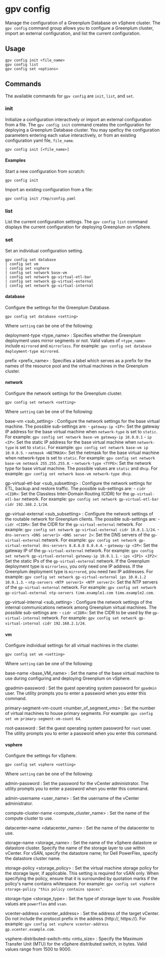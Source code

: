 # gpv config

Manage the configuration of a Greenplum Database on vSphere cluster. The `gpv config` command group allows you to configure a Greenplum cluster, import an external configuration, and list the current configuration.

## <a id="section2"></a>Usage

```
gpv config init <file_name>
gpv config list
gpv config set <options>
```

## <a id="opts"></a>Commands

The available commands for `gpv config` are `init`, `list`, and `set`.

### <a id="init"></a>init

Initialize a configuration interactively or import an external configuration from a file. The `gpv config init` command creates the configuration for deploying a Greenplum Database cluster. You may speficy the configuration parameters entering each value interactively, or from an existing configuration yaml file, `file_name`.

```
gpv config init [<file_name>]
```

#### <a id="ex_init"></a>Examples

Start a new configuration from scratch: 

```
gpv config init
```

Import an existing configuration from a file: 

```
gpv config init /tmp/config.yaml
```

### <a id="list"></a>list

List the current configuration settings. The `gpv config list` command displays the current configuration for deploying Greenplum on vSphere.

### <a id="set"></a>set

Set an individual configuration setting. 

```
gpv config set database
| config set vm
| config set vsphere
| config set network base-vm
| config set network gp-virtual-etl-bar
| config set network gp-virtual-external
| config set network gp-virtual-internal
```

#### <a id="database"></a>database

Configure the settings for the Greenplum Database.

```
gpv config set database <setting>
```

Where `setting` can be one of the following:

deployment-type <type_name>
:   Specifies whether the Greenplum deployment uses mirror segments or not. Valid values of `<type_name>` include `mirrored` and `mirrorless`. For example: `gpv config set database deployment-type mirrored`. 

prefix <prefix_name>
:   Specifies a label which serves as a prefix for the names of the resource pool and the virtual machines in the Greenplum cluster. 

#### <a id="network"></a>network

Configure the network settings for the Greenplum cluster.

```
gpv config set network <setting>
```

Where `setting` can be one of the following:

base-vm <sub_setting>
:   Configure the network settings for the base virtual machine. The possible sub-settings are:
    - `gateway-ip <IP>`: Set the gateway IP address for the base virtual machine when `network-type` is set to `static`. For example: `gpv config set network base-vm gateway-ip 10.0.0.1`
    - `ip <IP>`: Set the static IP address for the base virtual machine when `network-type` is set to `static`. For example: `gpv config set network base-vm ip 10.0.0.5`.
    - `netmask <NETMASK>`: Set the netmask for the base virtual machine when network-type is set to `static`. For example: `gpv config set network base-vm netmask 255.255.255.0`.
    - `network-type <TYPE>`: Set the network type for base virtual machine. The possible values are `static` and `dhcp`. For example: `gpv config set network base-vm network-type dhcp`.

gp-virtual-etl-bar <sub_subsetting>
:   Configure the network settings for ETL, backup and restore traffic. The possible sub-settings are:
    - `cidr <CIDR>`: Set the Classless Inter-Domain Routing (CIDR) for the `gp-virtual-etl-bar` network. For example: `gpv config set network gp-virtual-etl-bar cidr 192.168.2.1/24`.

gp-virtual-external <sub_subsetting>
:   Configure the network settings of the routable network for Greenplum clients. The possible sub-settings are:
    - `cidr <CIDR>`: Set the CIDR for the `gp-virtual-external` network. For example: `gpv config set network gp-virtual-external cidr 10.0.1.1/24`.
    - `dns-servers <DNS server1> <DNS server 2>`: Set the DNS servers of the `gp-virtual-external` network. For example: `gpv config set network gp-virtual-external dns-servers 8.8.8.8 8.8.4.4`.
    - `gateway-ip <IP>`: Set the gateway IP of the `gp-virtual-external` network. For example: `gpv config set network gp-virtual-external gateway-ip 10.0.1.1`.
    - `ips <IP1> <IP2>`: Set the static IPs of the `gp-virtual-external` network. If the Greenplum deployment type is `mirrorless`, you only need one IP address. If the Greenplum deployment type is `mirrored`, you need two IP addresses. For example: `gpv config set network gp-virtual-external ips 10.0.1.2 10.0.1.3`.
    - `ntp-servers <NTP server1> <NTP server2>`: Set the NTP servers of the `gp-virtual-external` network. For example: `gpv config set network gp-virtual-external ntp-servers time.example1.com time.example2.com`.

gp-virtual-internal <sub_setting>
:   Configure the network settings of the internal communications network among Greenplum virtual machines. The possible sub-settings are:
    - `cidr <CIDR>`: Set the CIDR to be used by the `gp-virtual-internal` network. For example: `gpv config set network gp-virtual-internal cidr 192.168.2.1/24`.

#### <a id="vm"></a>vm

Configure individual settings for all virtual machines in the cluster. 

```
gpv config set vm <setting>
```

Where `setting` can be one of the following:

base-name <base_VM_name>
:    Set the name of the base virtual machine to use during configuring and deploying Greenplum on vSphere.

gpadmin-password
:    Set the guest operating system password for `gpadmin` user. The utility prompts you to enter a password when you enter this command.

primary-segment-vm-count <number_of_segment_vms>
:    Set the number of virtual machines to house primary segments. For example: `gpv config set vm primary-segment-vm-count 64`. 

root-password
:    Set the guest operating system password for `root` user. The utility prompts you to enter a password when you enter this command.

#### <a id="vsphere"></a>vsphere

Configure the settings for vSphere.

```
gpv config set vsphere <setting>
```

Where `setting` can be one of the following:

admin-password
:    Set the password for the vCenter administrator. The utility prompts you to enter a password when you enter this command.

admin-username <user_name>
:    Set the username of the vCenter administrator.

compute-cluster-name <compute_cluster_name>
:    Set the name of the compute cluster to use.

datacenter-name <datacenter_name>
:    Set the name of the datacenter to use.

storage-name <storage_name>
:    Set the name of the vSphere datastore or datastore cluster. Specify the name of the storage layer to use within vCenter. For vSAN, specify the datastore name; for Dell PowerFlex, specify the datastore cluster name.

storage-policy <storage_policy>
:    Set the virtual machine storage policy for the storage layer, if applicable. This setting is required for vSAN only. When specifying the policy, ensure that it is surrounded by quotation marks if the policy's name contains whitespace. For example: `gpv config set vsphere storage-policy "this policy contains spaces"`.

storage-type <storage_type>
:    Set the type of storage layer to use. Possible values are `powerflex` and `vsan`.

vcenter-address <vcenter_address>
:    Set the address of the target vCenter. Do not include the protocol prefix in the address (http://, https://). For example: `gpv config set vsphere vcenter-address gp.vcenter.example.com`.

vsphere-distributed-switch-mtu <mtu_size>
:    Specify the Maximum Transfer Unit (MTU) for the vSphere distributed switch, in bytes. Valid values range from 1500 to 9000.
